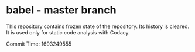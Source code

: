 # babel - master branch

This repository contains frozen state of the repository.
Its history is cleared. It is used only for static code
analysis with Codacy.

Commit Time: 1693249555